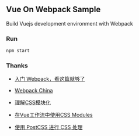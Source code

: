 ## Vue On Webpack Sample

Build Vuejs development environment with Webpack

### Run

```sh
npm start
```

### Thanks

+ [入门 Webpack，看这篇就够了](https://segmentfault.com/a/1190000006178770)

+ [Webpack China](https://doc.webpack-china.org/)

+ [理解CSS模块化](http://web.jobbole.com/88300/)

+ [在Vue工作流中使用CSS Modules](https://segmentfault.com/a/1190000007468604)

+ [使用 PostCSS 进行 CSS 处理](https://www.ibm.com/developerworks/cn/web/1604-postcss-css/index.html)
